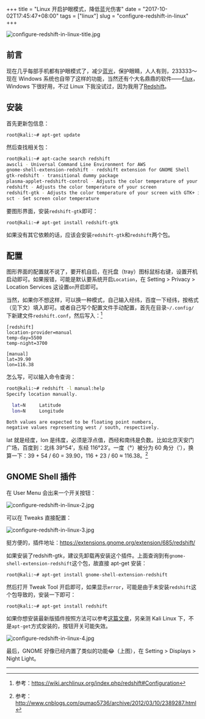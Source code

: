+++
title = "Linux 开启护眼模式，降低蓝光伤害"
date = "2017-10-02T17:45:47+08:00"
tags = ["linux"]
slug = "configure-redshift-in-linux"
+++

![configure-redshift-in-linux-title.jpg](/images/configure-redshift-in-linux-title.jpg "Redshift")

## 前言

现在几乎每部手机都有护眼模式了，减少[蓝光](https://www.zhihu.com/question/29440984)，保护眼睛，人人有则，233333～现在 Windows 系统也自带了这样的功能，当然还有个大名鼎鼎的软件——[f.lux](https://justgetflux.com/)，Windows 下很好用，不过 Linux 下我没试过，因为我用了[Redshift](https://github.com/jonls/redshift)。

## 安装

首先更新包信息：

```
root@kali:~# apt-get update
```

然后查找相关包：

```sh
root@kali:~# apt-cache search redshift
awscli - Universal Command Line Environment for AWS
gnome-shell-extension-redshift - redshift extension for GNOME Shell
gtk-redshift - transitional dummy package
plasma-applet-redshift-control - Adjusts the color temperature of your screen
redshift - Adjusts the color temperature of your screen
redshift-gtk - Adjusts the color temperature of your screen with GTK+ integration
sct - Set screen color temperature
```

要图形界面，安装`redshift-gtk`即可：

```
root@kali:~# apt-get install redshift-gtk
```

如果没有其它依赖的话，应该会安装`redshift-gtk`和`redshift`两个包。

## 配置

图形界面的配置就不说了，要开机自启，在托盘（tray）图标鼠标右键，设置开机启动即可。如果报错，可能是默认要系统开启`Location`，在 Setting > Privacy > Location Services 这设置`on`开启即可。

当然，如果你不想这样，可以换一种模式，自己输入经纬，百度一下经纬，按格式（见下文）填入即可。或者自己写个配置文件手动配置，首先在目录`~/.config/`下新建文件`redshift.conf`，然后写入：[^1]

```
[redshift]
location-provider=manual
temp-day=5500
temp-night=3700

[manual]
lat=39.90
lon=116.38
```

怎么写，可以输入命令查询：

```sh
root@kali:~# redshift -l manual:help
Specify location manually.

  lat=N		Latitude
  lon=N		Longitude

Both values are expected to be floating point numbers,
negative values representing west / south, respectively.
```

lat 就是经度，lon 是纬度，必须是浮点值，西经和南纬是负数。比如北京天安门广场，百度到：北纬 39°54′，东经 116°23′。一度（°）被分为 60 角分（′），换算一下：39 + 54 / 60 = 39.90，116 + 23 / 60 ≈ 116.38。[^2]

## GNOME Shell 插件

在 User Menu 会出来一个开关按钮：

![configure-redshift-in-linux-2.jpg](/images/configure-redshift-in-linux-2.jpg)

可以在 Tweaks 直接配置：

![configure-redshift-in-linux-3.jpg](/images/configure-redshift-in-linux-3.jpg)

挺方便的，插件地址：https://extensions.gnome.org/extension/685/redshift/

如果安装了redshift-gtk，建议先卸载再安装这个插件。上面查询到有`gnome-shell-extension-redshift`这个包，故直接 apt-get 安装：

```
root@kali:~# apt-get install gnome-shell-extension-redshift
```

然后打开 Tweak Tool 开启即可，如果显示`error`，可能是由于未安装`redshift`这个包导致的，安装一下即可：

```
root@kali:~# apt-get install redshift
```

如果你想安装最新版插件按照方法可以参考[这篇文章](/tech/how-to-install-gnome-shell-extensions.html)，另亲测 Kali Linux 下，不是`apt-get`方式安装的，按钮开关可能失效。

![configure-redshift-in-linux-4.jpg](/images/configure-redshift-in-linux-4.jpg)

最后，GNOME 好像已经内置了类似的功能😂（上图），在 Setting > Displays > Night Light。

---

[^1]: 参考：https://wiki.archlinux.org/index.php/redshift#Configuration
[^2]: 参考：http://www.cnblogs.com/qumao5736/archive/2012/03/10/2389287.html
